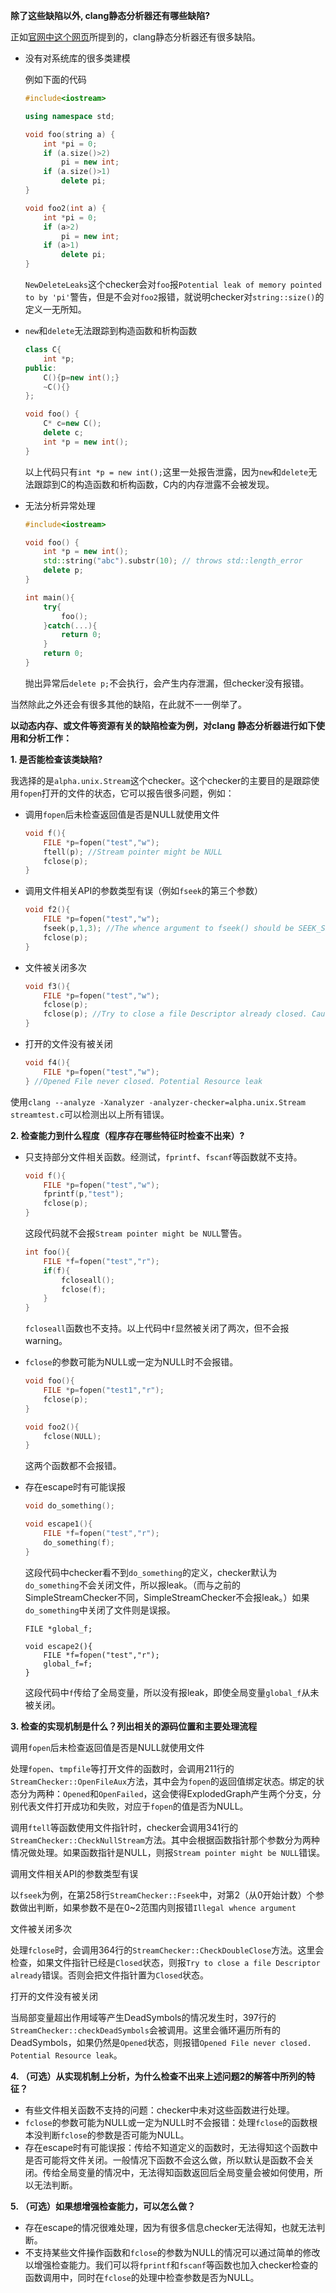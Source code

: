 **除了这些缺陷以外, clang静态分析器还有哪些缺陷?**

正如[官网中这个网页](http://clang-analyzer.llvm.org/open_projects.html)所提到的，clang静态分析器还有很多缺陷。

- 没有对系统库的很多类建模

  例如下面的代码

  ```c++
  #include<iostream>

  using namespace std;

  void foo(string a) {
      int *pi = 0;
      if (a.size()>2)
          pi = new int;
      if (a.size()>1)
          delete pi;
  }

  void foo2(int a) {
      int *pi = 0;
      if (a>2)
          pi = new int;
      if (a>1)
          delete pi;
  }
  ```

  `NewDeleteLeaks`这个checker会对`foo`报`Potential leak of memory pointed to by 'pi'`警告，但是不会对`foo2`报错，就说明checker对`string::size()`的定义一无所知。

- `new`和`delete`无法跟踪到构造函数和析构函数

  ```c++
  class C{
      int *p;
  public:
      C(){p=new int();}
      ~C(){}
  };

  void foo() {
      C* c=new C();
      delete c;
      int *p = new int();
  }
  ```

  以上代码只有`int *p = new int();`这里一处报告泄露，因为`new`和`delete`无法跟踪到C的构造函数和析构函数，C内的内存泄露不会被发现。

- 无法分析异常处理

  ```c++
  #include<iostream>

  void foo() {
      int *p = new int();
      std::string("abc").substr(10); // throws std::length_error
      delete p;
  }

  int main(){
      try{
          foo();
      }catch(...){
          return 0;
      }
      return 0;
  }
  ```

  抛出异常后`delete p;`不会执行，会产生内存泄漏，但checker没有报错。

当然除此之外还会有很多其他的缺陷，在此就不一一例举了。



**以动态内存、或文件等资源有关的缺陷检查为例，对clang 静态分析器进行如下使用和分析工作：**

**1. 是否能检查该类缺陷?**

我选择的是`alpha.unix.Stream`这个checker。这个checker的主要目的是跟踪使用`fopen`打开的文件的状态，它可以报告很多问题，例如：

- 调用`fopen`后未检查返回值是否是NULL就使用文件

  ```c
  void f(){
      FILE *p=fopen("test","w");
      ftell(p); //Stream pointer might be NULL
      fclose(p);
  }
  ```

- 调用文件相关API的参数类型有误（例如`fseek`的第三个参数）

  ```c
  void f2(){
      FILE *p=fopen("test","w");
      fseek(p,1,3); //The whence argument to fseek() should be SEEK_SET, SEEK_END, or SEEK_CUR
      fclose(p);
  }
  ```

- 文件被关闭多次

  ```c
  void f3(){
      FILE *p=fopen("test","w");
      fclose(p);
      fclose(p); //Try to close a file Descriptor already closed. Cause undefined behaviour
  }
  ```

- 打开的文件没有被关闭

  ```c
  void f4(){
      FILE *p=fopen("test","w");
  } //Opened File never closed. Potential Resource leak
  ```

使用`clang --analyze -Xanalyzer -analyzer-checker=alpha.unix.Stream streamtest.c`可以检测出以上所有错误。

**2. 检查能力到什么程度（程序存在哪些特征时检查不出来）?**

- 只支持部分文件相关函数。经测试，`fprintf`、`fscanf`等函数就不支持。

  ```c
  void f(){
      FILE *p=fopen("test","w");
      fprintf(p,"test");
      fclose(p);
  }
  ```

  这段代码就不会报`Stream pointer might be NULL`警告。

  ```c
  int foo(){
      FILE *f=fopen("test","r");
      if(f){
          fcloseall();
          fclose(f);
      }
  }

  ```

  `fcloseall`函数也不支持。以上代码中`f`显然被关闭了两次，但不会报warning。

- `fclose`的参数可能为NULL或一定为NULL时不会报错。

  ```c
  void foo(){
      FILE *p=fopen("test1","r");
      fclose(p);
  }

  void foo2(){
      fclose(NULL);
  }
  ```

  这两个函数都不会报错。

- 存在escape时有可能误报

  ```c
  void do_something();

  void escape1(){
      FILE *f=fopen("test","r");
      do_something(f);
  }
  ```

  这段代码中checker看不到`do_something`的定义，checker默认为`do_something`不会关闭文件，所以报leak。（而与之前的SimpleStreamChecker不同，SimpleStreamChecker不会报leak。）如果`do_something`中关闭了文件则是误报。

  ```
  FILE *global_f;

  void escape2(){
      FILE *f=fopen("test","r");
      global_f=f;
  }
  ```

  这段代码中`f`传给了全局变量，所以没有报leak，即使全局变量`global_f`从未被关闭。


**3. 检查的实现机制是什么？列出相关的源码位置和主要处理流程**

调用`fopen`后未检查返回值是否是NULL就使用文件

处理`fopen`、`tmpfile`等打开文件的函数时，会调用211行的`StreamChecker::OpenFileAux`方法，其中会为`fopen`的返回值绑定状态。绑定的状态分为两种：`Opened`和`OpenFailed`，这会使得ExplodedGraph产生两个分支，分别代表文件打开成功和失败，对应于`fopen`的值是否为NULL。

调用`ftell`等函数使用文件指针时，checker会调用341行的`StreamChecker::CheckNullStream`方法。其中会根据函数指针那个参数分为两种情况做处理。如果函数指针是NULL，则报`Stream pointer might be NULL`错误。

调用文件相关API的参数类型有误

以`fseek`为例，在第258行`StreamChecker::Fseek`中，对第2（从0开始计数）个参数做出判断，如果参数不是在0~2范围内则报错`Illegal whence argument`

文件被关闭多次

处理`fclose`时，会调用364行的`StreamChecker::CheckDoubleClose`方法。这里会检查，如果文件指针已经是`Closed`状态，则报`Try to close a file Descriptor already`错误。否则会把文件指针置为`Closed`状态。

打开的文件没有被关闭

当局部变量超出作用域等产生DeadSymbols的情况发生时，397行的`StreamChecker::checkDeadSymbols`会被调用。这里会循环遍历所有的DeadSymbols，如果仍然是`Opened`状态，则报错`Opened File never closed. Potential Resource leak`。

**4. （可选）从实现机制上分析，为什么检查不出来上述问题2的解答中所列的特征？**

- 有些文件相关函数不支持的问题：checker中未对这些函数进行处理。
- `fclose`的参数可能为NULL或一定为NULL时不会报错：处理`fclose`的函数根本没判断`fclose`的参数是否可能为NULL。
- 存在escape时有可能误报：传给不知道定义的函数时，无法得知这个函数中是否可能将文件关闭。一般情况下函数不会这么做，所以默认是函数不会关闭。传给全局变量的情况中，无法得知函数返回后全局变量会被如何使用，所以无法判断。

**5. （可选）如果想增强检查能力，可以怎么做？**

- 存在escape的情况很难处理，因为有很多信息checker无法得知，也就无法判断。
- 不支持某些文件操作函数和`fclose`的参数为NULL的情况可以通过简单的修改以增强检查能力。我们可以将`fprintf`和`fscanf`等函数也加入checker检查的函数调用中，同时在`fclose`的处理中检查参数是否为NULL。

